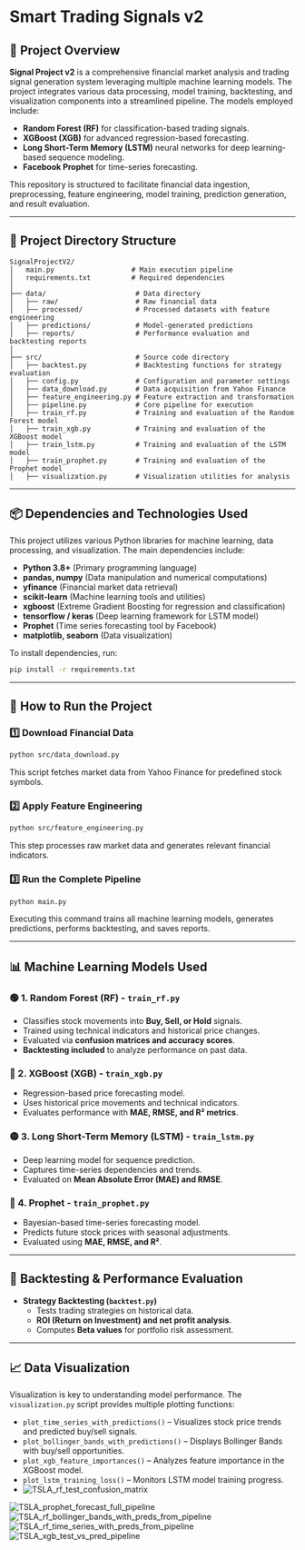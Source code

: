 # Smart Trading Signals v2

## 📌 Project Overview

**Signal Project v2** is a comprehensive financial market analysis and trading signal generation system leveraging multiple machine learning models. The project integrates various data processing, model training, backtesting, and visualization components into a streamlined pipeline. The models employed include:
- **Random Forest (RF)** for classification-based trading signals.
- **XGBoost (XGB)** for advanced regression-based forecasting.
- **Long Short-Term Memory (LSTM)** neural networks for deep learning-based sequence modeling.
- **Facebook Prophet** for time-series forecasting.

This repository is structured to facilitate financial data ingestion, preprocessing, feature engineering, model training, prediction generation, and result evaluation.

---

## 📂 Project Directory Structure

```
SignalProjectV2/
│   main.py                   # Main execution pipeline
│   requirements.txt          # Required dependencies
│
├── data/                      # Data directory
│   ├── raw/                   # Raw financial data
│   ├── processed/             # Processed datasets with feature engineering
│   ├── predictions/           # Model-generated predictions
│   ├── reports/               # Performance evaluation and backtesting reports
│
├── src/                       # Source code directory
│   ├── backtest.py            # Backtesting functions for strategy evaluation
│   ├── config.py              # Configuration and parameter settings
│   ├── data_download.py       # Data acquisition from Yahoo Finance
│   ├── feature_engineering.py # Feature extraction and transformation
│   ├── pipeline.py            # Core pipeline for execution
│   ├── train_rf.py            # Training and evaluation of the Random Forest model
│   ├── train_xgb.py           # Training and evaluation of the XGBoost model
│   ├── train_lstm.py          # Training and evaluation of the LSTM model
│   ├── train_prophet.py       # Training and evaluation of the Prophet model
│   ├── visualization.py       # Visualization utilities for analysis
```

---

## 📦 Dependencies and Technologies Used

This project utilizes various Python libraries for machine learning, data processing, and visualization. The main dependencies include:

- **Python 3.8+** (Primary programming language)
- **pandas, numpy** (Data manipulation and numerical computations)
- **yfinance** (Financial market data retrieval)
- **scikit-learn** (Machine learning tools and utilities)
- **xgboost** (Extreme Gradient Boosting for regression and classification)
- **tensorflow / keras** (Deep learning framework for LSTM model)
- **Prophet** (Time series forecasting tool by Facebook)
- **matplotlib, seaborn** (Data visualization)

To install dependencies, run:
```bash
pip install -r requirements.txt
```

---

## 🚀 How to Run the Project

### 1️⃣ Download Financial Data
```bash
python src/data_download.py
```
This script fetches market data from Yahoo Finance for predefined stock symbols.

### 2️⃣ Apply Feature Engineering
```bash
python src/feature_engineering.py
```
This step processes raw market data and generates relevant financial indicators.

### 3️⃣ Run the Complete Pipeline
```bash
python main.py
```
Executing this command trains all machine learning models, generates predictions, performs backtesting, and saves reports.

---

## 📊 Machine Learning Models Used

### 🟢 1. Random Forest (RF) - `train_rf.py`
- Classifies stock movements into **Buy, Sell, or Hold** signals.
- Trained using technical indicators and historical price changes.
- Evaluated via **confusion matrices and accuracy scores**.
- **Backtesting included** to analyze performance on past data.

### 🔵 2. XGBoost (XGB) - `train_xgb.py`
- Regression-based price forecasting model.
- Uses historical price movements and technical indicators.
- Evaluates performance with **MAE, RMSE, and R² metrics**.

### 🟡 3. Long Short-Term Memory (LSTM) - `train_lstm.py`
- Deep learning model for sequence prediction.
- Captures time-series dependencies and trends.
- Evaluated on **Mean Absolute Error (MAE) and RMSE**.

### 🔴 4. Prophet - `train_prophet.py`
- Bayesian-based time-series forecasting model.
- Predicts future stock prices with seasonal adjustments.
- Evaluated using **MAE, RMSE, and R²**.

---

## 🔄 Backtesting & Performance Evaluation

- **Strategy Backtesting (`backtest.py`)**
  - Tests trading strategies on historical data.
  - **ROI (Return on Investment) and net profit analysis**.
  - Computes **Beta values** for portfolio risk assessment.

---

## 📈 Data Visualization

Visualization is key to understanding model performance. The `visualization.py` script provides multiple plotting functions:

- `plot_time_series_with_predictions()` – Visualizes stock price trends and predicted buy/sell signals.
- `plot_bollinger_bands_with_predictions()` – Displays Bollinger Bands with buy/sell opportunities.
- `plot_xgb_feature_importances()` – Analyzes feature importance in the XGBoost model.
- `plot_lstm_training_loss()` – Monitors LSTM model training progress.
- ![TSLA_rf_test_confusion_matrix](https://github.com/user-attachments/assets/df8e8210-ea95-421a-8096-754291e2ea52)

![TSLA_prophet_forecast_full_pipeline](https://github.com/user-attachments/assets/3892f92e-d236-4444-abb2-c42cf44261a8)
![TSLA_rf_bollinger_bands_with_preds_from_pipeline](https://github.com/user-attachments/assets/ae92ca8c-9dcd-49dc-9882-1292bf4fb289)
![TSLA_rf_time_series_with_preds_from_pipeline](https://github.com/user-attachments/assets/d6f0db46-38cc-4099-815a-ea0322bcd8dd)
![TSLA_xgb_test_vs_pred_pipeline](https://github.com/user-attachments/assets/f08a710f-daad-443a-9683-a9396c186ac9)




